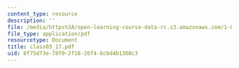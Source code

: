 ```yaml
---
content_type: resource
description: ''
file: /media/https%3A/open-learning-course-data-rc.s3.amazonaws.com/1-017-computing-and-data-analysis-for-environmental-applications-fall-2003/8f75d73e78f02f1826f46cbd4b1360c3_class03_17.pdf
file_type: application/pdf
resourcetype: Document
title: class03_17.pdf
uid: 8f75d73e-78f0-2f18-26f4-6cbd4b1360c3
---
```

